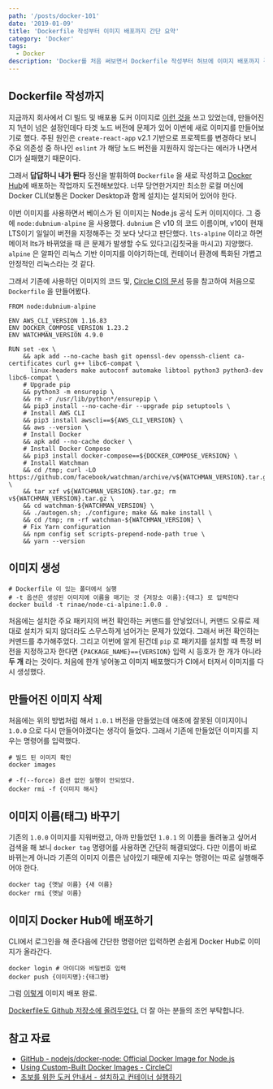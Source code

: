```yaml
---
path: '/posts/docker-101'
date: '2019-01-09'
title: 'Dockerfile 작성부터 이미지 배포까지 간단 요약'
category: 'Docker'
tags:
  - Docker
description: 'Docker를 처음 써보면서 Dockerfile 작성부터 허브에 이미지 배포까지 경험한 과정한 간단히 정리했습니다'
---
```


## Dockerfile 작성까지

지금까지 회사에서 CI 빌드 및 배포용 도커 이미지로 [이런 것을](https://github.com/kriasoft/docker-node-ci) 쓰고 있었는데, 만들어진지 1년이 넘은 설정인데다 타겟 노드 버전에 문제가 있어 이번에 새로 이미지를 만들어보기로 했다. 주된 원인은 `create-react-app` v2.1 기반으로 프로젝트를 변경하다 보니 주요 의존성 중 하나인 `eslint` 가 해당 노드 버전을 지원하지 않는다는 에러가 나면서 CI가 실패했기 때문이다.

그래서 **답답하니 내가 뛴다** 정신을 발휘하여 `Dockerfile` 을 새로 작성하고 [Docker Hub](hub.docker.com)에 배포하는 작업까지 도전해보았다. 너무 당연한거지만 최소한 로컬 머신에 Docker CLI(보통은 Docker Desktop과 함께 설치)는 설치되어 있어야 한다.

이번 이미지를 사용하면서 베이스가 된 이미지는 Node.js 공식 도커 이미지이다. 그 중에 `node:dubnium-alpine` 을 사용했다. `dubnium` 은 v10 의 코드 이름이며, v10이 현재 LTS이기 일일이 버전을 지정해주는 것 보다 낫다고 판단했다. `lts-alpine` 이라고 하면 메이저 lts가 바뀌었을 때 큰 문제가 발생할 수도 있다고(김칫국을 마시고) 지양했다. `alpine` 은 알파인 리눅스 기반 이미지를 이야기하는데, 컨테이너 환경에 특화된 가볍고 안정적인 리눅스라는 것 같다.

그래서 기존에 사용하던 이미지의 코드 및, [Circle CI의 문서](https://circleci.com/docs/2.0/custom-images/) 등을 참고하여 처음으로 `Dockerfile` 을 만들어봤다.

```docker
FROM node:dubnium-alpine

ENV AWS_CLI_VERSION 1.16.83
ENV DOCKER_COMPOSE_VERSION 1.23.2
ENV WATCHMAN_VERSION 4.9.0

RUN set -ex \
    && apk add --no-cache bash git openssl-dev openssh-client ca-certificates curl g++ libc6-compat \
      linux-headers make autoconf automake libtool python3 python3-dev libc6-compat \
    # Upgrade pip
    && python3 -m ensurepip \
    && rm -r /usr/lib/python*/ensurepip \
    && pip3 install --no-cache-dir --upgrade pip setuptools \
    # Install AWS CLI
    && pip3 install awscli==${AWS_CLI_VERSION} \
    && aws --version \
    # Install Docker
    && apk add --no-cache docker \
    # Install Docker Compose
    && pip3 install docker-compose==${DOCKER_COMPOSE_VERSION} \
    # Install Watchman
    && cd /tmp; curl -LO https://github.com/facebook/watchman/archive/v${WATCHMAN_VERSION}.tar.gz \
    && tar xzf v${WATCHMAN_VERSION}.tar.gz; rm v${WATCHMAN_VERSION}.tar.gz \
    && cd watchman-${WATCHMAN_VERSION} \
    && ./autogen.sh; ./configure; make && make install \
    && cd /tmp; rm -rf watchman-${WATCHMAN_VERSION} \
    # Fix Yarn configuration
    && npm config set scripts-prepend-node-path true \
    && yarn --version
```

## 이미지 생성

```
# Dockerfile 이 있는 폴더에서 실행
# -t 옵션은 생성된 이미지에 이름을 매기는 것 {저장소 이름}:{태그} 로 입력한다
docker build -t rinae/node-ci-alpine:1.0.0 .
```

처음에는 설치한 주요 패키지의 버전 확인하는 커맨드를 안넣었더니, 커맨드 오류로 제대로 설치가 되지 않더라도 스무스하게 넘어가는 문제가 있었다. 그래서 버전 확인하는 커맨드를 추가해주었다. 그리고 이번에 알게 된건데 `pip` 로 패키지를 설치할 때 특정 버전을 지정하고자 한다면 `{PACKAGE_NAME}=={VERSION}` 입력 시 등호가 한 개가 아니라 **두 개** 라는 것이다. 처음에 한개 넣어놓고 이미지 배포했다가 CI에서 터져서 이미지를 다시 생성했다.

## 만들어진 이미지 삭제

처음에는 위의 방법처럼 해서 `1.0.1` 버전을 만들었는데 애초에 잘못된 이미지이니 `1.0.0` 으로 다시 만들어야겠다는 생각이 들었다. 그래서 기존에 만들었던 이미지를 지우는 명령어를 입력했다.

```
# 빌드 된 이미지 확인
docker images

# -f(--force) 옵션 없인 실행이 안되었다.
docker rmi -f {이미지 해시}
```

## 이미지 이름(태그) 바꾸기

기존의 `1.0.0` 이미지를 지워버렸고, 아까 만들었던 `1.0.1` 의 이름을 돌려놓고 싶어서 검색을 해 보니 `docker tag` 명령어를 사용하면 간단히 해결되었다. 다만 이름이 바로 바뀌는게 아니라 기존의 이미지 이름은 남아있기 때문에 지우는 명령어는 따로 실행해주어야 한다.

```
docker tag {옛날 이름} {새 이름}
docker rmi {옛날 이름}
```

## 이미지 Docker Hub에 배포하기

CLI에서 로그인을 해 준다음에 간단한 명령어만 입력하면 손쉽게 Docker Hub로 이미지가 올라간다.

```
docker login # 아이디와 비밀번호 입력
docker push {이미지명}:{태그명}
```

그럼 [이렇게](https://hub.docker.com/r/rinae/node-ci-alpine) 이미지 배포 완료.

[Dockerfile도 Github 저장소에 올려두었다.](https://github.com/adhrinae/node-ci-alpine) 더 잘 아는 분들의 조언 부탁합니다.

## 참고 자료

- [GitHub - nodejs/docker-node: Official Docker Image for Node.js](https://github.com/nodejs/docker-node)
- [Using Custom-Built Docker Images - CircleCI](https://circleci.com/docs/2.0/custom-images/)
- [초보를 위한 도커 안내서 - 설치하고 컨테이너 실행하기](https://subicura.com/2017/01/19/docker-guide-for-beginners-2.html)